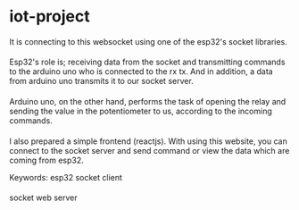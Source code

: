 # iot-project

 ####
 It is connecting to this websocket using one of the esp32's socket libraries.
 ####
 Esp32's role is; receiving data from the socket and transmitting commands to the arduino uno who is connected to the rx tx. And in addition, a data from arduino uno transmits it to our socket server.
 ####
 Arduino uno, on the other hand, performs the task of opening the relay and sending the value in the potentiometer to us, according to the incoming commands.
 ####
 I also prepared a simple frontend (reactjs). With using this website, you can connect to the socket server and send command or view the data which are coming from esp32.


Keywords:
esp32 socket client
####
socket web server 
